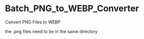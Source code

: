 # Batch_PNG_to_WEBP_Converter


Convert PNG Files to WEBP 

the .png files need to be in the same directory
